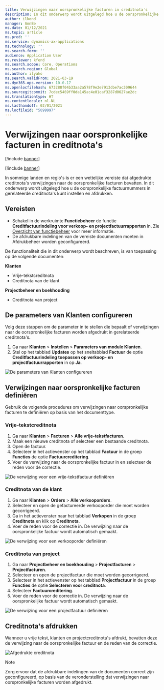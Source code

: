```yaml
---
title: Verwijzingen naar oorspronkelijke facturen in creditnota's
description: In dit onderwerp wordt uitgelegd hoe u de oorspronkelijke factuurnummers in gerelateerde creditnota's kunt instellen en afdrukken.
author: ilkond
manager: AnnBe
ms.date: 01/12/2021
ms.topic: article
ms.prod: ''
ms.service: dynamics-ax-applications
ms.technology: ''
ms.search.form: ''
audience: Application User
ms.reviewer: kfend
ms.search.scope: Core, Operations
ms.search.region: Global
ms.author: ilyako
ms.search.validFrom: 2021-03-19
ms.dyn365.ops.version: 10.0.17
ms.openlocfilehash: 673288f04b33aa2a578f9e2e7913dbe7ac309644
ms.sourcegitcommit: 7cdec5469ff0da145ac4e01caf3287d0627ae2dc
ms.translationtype: HT
ms.contentlocale: nl-NL
ms.lasthandoff: 02/01/2021
ms.locfileid: "5099997"
---
```

# <a name="references-to-original-invoices-in-credit-notes"></a>Verwijzingen naar oorspronkelijke facturen in creditnota's

[!include [banner](../includes/banner.md)]

[!include [banner](../includes/preview-banner.md)]

In sommige landen en regio's is er een wettelijke vereiste dat afgedrukte creditnota's verwijzingen naar de oorspronkelijke facturen bevatten. In dit onderwerp wordt uitgelegd hoe u de oorspronkelijke factuurnummers in gerelateerde creditnota's kunt instellen en afdrukken.

## <a name="prerequisites"></a>Vereisten

- Schakel in de werkruimte **Functiebeheer** de functie **Creditfactuurindeling voor verkoop- en projectfactuurrapporten** in. Zie [Overzicht van functiebeheer](../../fin-and-ops/get-started/feature-management/feature-management-overview.md) voor meer informatie.
- De afdrukbare indelingen van de vereiste documenten moeten in Afdrukbeheer worden geconfigureerd.

De functionaliteit die in dit onderwerp wordt beschreven, is van toepassing op de volgende documenten:

**Klanten**

- Vrije-tekstcreditnota
- Creditnota van de klant

**Projectbeheer en boekhouding**

- Creditnota van project

## <a name="configure-accounts-receivable-parameters"></a>De parameters van Klanten configureren

Volg deze stappen om de parameter in te stellen die bepaalt of verwijzingen naar de oorspronkelijke facturen worden afgedrukt in gerelateerde creditnota's.

1. Ga naar **Klanten** \> **Instellen** \> **Parameters van module Klanten**.
2. Stel op het tabblad **Updates** op het sneltabblad **Factuur** de optie **Creditfactuurindeling toepassen op verkoop- en projectfactuurrapporten** in op **Ja**.

![De parameters van Klanten configureren](media/original-invoice-number-in-credit-note.jpg)

## <a name="define-references-to-original-invoices"></a>Verwijzingen naar oorspronkelijke facturen definiëren

Gebruik de volgende procedures om verwijzingen naar oorspronkelijke facturen te definiëren op basis van het documenttype.

### <a name="free-text-credit-note"></a>Vrije-tekstcreditnota

1. Ga naar **Klanten** \> **Facturen** \> **Alle vrije-tekstfacturen**.
2. Maak een nieuwe creditnota of selecteer een bestaande creditnota.
3. Open de factuur.
4. Selecteer in het actievenster op het tabblad **Factuur** in de groep **Functies** de optie **Factuurcreditering**.
5. Voer de verwijzing naar de oorspronkelijke factuur in en selecteer de reden voor de correctie.

![De verwijzing voor een vrije-tekstfactuur definiëren](media/reference-original-invoice-FTI.jpg)

### <a name="customer-credit-note"></a>Creditnota van de klant

1. Ga naar **Klanten** \> **Orders** \> **Alle verkooporders**.
2. Selecteer en open de gefactureerde verkooporder die moet worden gecorrigeerd.
3. Ga in het actievenster naar het tabblad **Verkopen** in de groep **Creditnota** en klik op **Creditnota**.
4. Voer de reden voor de correctie in. De verwijzing naar de oorspronkelijke factuur wordt automatisch gemaakt.

![De verwijzing voor een verkooporder definiëren](media/reference-original-invoice-SO.jpg)

### <a name="project-credit-note"></a>Creditnota van project

1. Ga naar **Projectbeheer en boekhouding** \> **Projectfacturen** \> **Projectfacturen**.
2. Selecteer en open de projectfactuur die moet worden gecorrigeerd.
3. Selecteer in het actievenster op het tabblad **Projectfactuur** in de groep **Functies** de optie **Selecteren voor creditnota**.
4. Selecteer **Factuurcreditering**.
5. Voer de reden voor de correctie in. De verwijzing naar de oorspronkelijke factuur wordt automatisch gemaakt.

![De verwijzing voor een projectfactuur definiëren](media/reference-original-invoice-project.jpg)

## <a name="printing-credit-notes"></a>Creditnota's afdrukken

Wanneer u vrije tekst, klanten en projectcreditnota's afdrukt, bevatten deze de verwijzing naar de oorspronkelijke factuur en de reden van de correctie.

![Afgedrukte creditnota](media/credit-note-FTI.jpg)

> [!NOTE]
> Zorg ervoor dat de afdrukbare indelingen van de documenten correct zijn geconfigureerd, op basis van de veronderstelling dat verwijzingen naar oorspronkelijke facturen worden afgedrukt.
